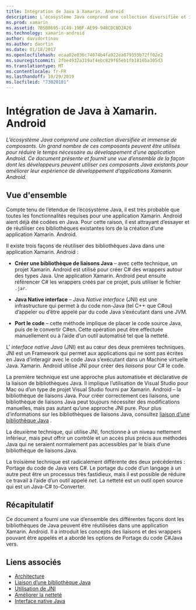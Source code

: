```yaml
---
title: Intégration de Java à Xamarin. Android
description: L’écosystème Java comprend une collection diversifiée et immense de composants. Un grand nombre de ces composants peuvent être utilisés pour réduire le temps nécessaire au développement d’une application Android. Ce document présente et fournit une vue d’ensemble de la façon dont les développeurs peuvent utiliser ces composants Java existants pour améliorer leur expérience de développement d’applications Xamarin. Android.
ms.prod: xamarin
ms.assetid: 7B5B8695-1C49-19BF-AE99-948CDCBD2A20
ms.technology: xamarin-android
author: davidortinau
ms.author: daortin
ms.date: 01/18/2017
ms.openlocfilehash: ecaa02e036c74074b4fa922ea079355b72ff02e2
ms.sourcegitcommit: 2fbe4932a319af4ebc829f65eb1fb1816ba305d3
ms.translationtype: MT
ms.contentlocale: fr-FR
ms.lasthandoff: 10/29/2019
ms.locfileid: "73020101"
---
```

# <a name="java-integration-with-xamarinandroid"></a>Intégration de Java à Xamarin. Android

_L’écosystème Java comprend une collection diversifiée et immense de composants. Un grand nombre de ces composants peuvent être utilisés pour réduire le temps nécessaire au développement d’une application Android. Ce document présente et fournit une vue d’ensemble de la façon dont les développeurs peuvent utiliser ces composants Java existants pour améliorer leur expérience de développement d’applications Xamarin. Android._

## <a name="overview"></a>Vue d'ensemble

Compte tenu de l’étendue de l’écosystème Java, il est très probable que toutes les fonctionnalités requises pour une application Xamarin. Android aient déjà été codées en Java. Pour cette raison, il est attrayant d’essayer et de réutiliser ces bibliothèques existantes lors de la création d’une application Xamarin. Android.

Il existe trois façons de réutiliser des bibliothèques Java dans une application Xamarin. Android : 

- **Créer une bibliothèque de liaisons Java** &ndash; avec cette technique, un projet Xamarin. Android est utilisé pour créer C# des wrappers autour des types Java. Une application Xamarin. Android peut ensuite référencer C# les wrappers créés par ce projet, puis utiliser le fichier `.jar`. 

- **Java Native interface** &ndash; Java *Native* *interface* (JNI) est une infrastructure qui permet à du code non-Java (tel C++ que C#ou) d’appeler ou d’être appelé par du code Java s’exécutant dans une JVM. 

- **Port le code** &ndash; cette méthode implique de placer le code source Java, puis de le convertir C#en. Cette opération peut être effectuée manuellement ou à l’aide d’un outil automatisé tel que la netteté. 

L' *interface native Java* (JNI) est au cœur des deux premières techniques. JNI est un Framework qui permet aux applications qui ne sont pas écrites en Java d’interagir avec le code Java s’exécutant dans un Machine virtuelle Java. Xamarin. Android utilise JNI pour créer des *liaisons* pour C# le code. 

La première technique est une approche plus automatisée et déclarative de la liaison de bibliothèques Java. Il implique l’utilisation de Visual Studio pour Mac ou d’un type de projet Visual Studio fourni par Xamarin. Android &ndash; la bibliothèque de liaisons Java. Pour créer correctement ces liaisons, une bibliothèque de liaisons Java peut toujours nécessiter des modifications manuelles, mais pas autant qu’une approche JNI pure. Pour plus d’informations sur les bibliothèques de liaisons Java, consultez [liaison d’une bibliothèque Java](~/android/platform/binding-java-library/index.md) . 

La deuxième technique, qui utilise JNI, fonctionne à un niveau nettement inférieur, mais peut offrir un contrôle et un accès plus précis aux méthodes Java qui ne seraient normalement pas accessibles par le biais d’une bibliothèque de liaisons Java. 

La troisième technique est radicalement différente des deux précédentes : Portage du code de Java vers C#. Le portage du code d’un langage à un autre peut être un processus très fastidieux, mais il est possible de réduire ce travail à l’aide d’un outil appelé *net*. La netteté est un outil open source qui est un Java-C# to-Converter. 

## <a name="summary"></a>Récapitulatif

Ce document a fourni une vue d’ensemble des différentes façons dont les bibliothèques de Java peuvent être réutilisées dans une application Xamarin. Android. Il a introduit les concepts des liaisons et des wrappers pouvant être appelés et a abordé les options de Portage du code C#Java vers. 

## <a name="related-links"></a>Liens associés

- [Architecture](~/android/internals/architecture.md)
- [Liaison d’une bibliothèque Java](~/android/platform/binding-java-library/index.md)
- [Utilisation de JNI](~/android/platform/java-integration/working-with-jni.md)
- [Améliorer la netteté](https://github.com/slluis/sharpen)
- [Interface native Java](https://docs.oracle.com/javase/7/docs/technotes~/jni/index.html)
